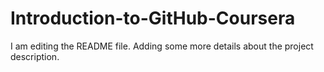 # Introduction-to-GitHub-Coursera
I am editing the README file. Adding some more details about the project description.
